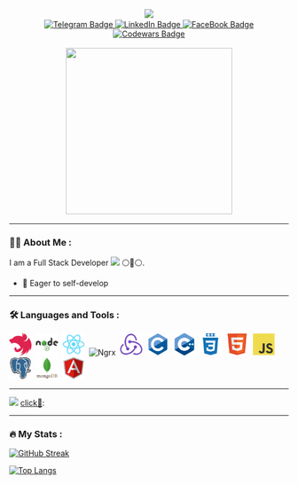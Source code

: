 <div id="header" align="center">
  <img src="https://www.puttiapps.com/wp-content/uploads/2021/05/programming.gif" width="250"/>
  <div id="badges">
    <a href="https://t.me/maksimneat">
    <img src="https://img.shields.io/badge/Telegram-2CA5E0?style=for-the-badge&logo=telegram&logoColor=white" alt="Telegram Badge"/>
  </a>
  <a href="https://www.linkedin.com/in/maksim-kovaliov-448558220/">
    <img src="https://img.shields.io/badge/LinkedIn-blue?style=for-the-badge&logo=linkedin&logoColor=white" alt="LinkedIn Badge"/>
  </a>
  <a href="your-youtube-URL">
    <img src="https://img.shields.io/badge/Facebook-1877F2?style=for-the-badge&logo=facebook&logoColor=white" alt="FaceBook Badge"/>
  </a>
    <a href="https://www.codewars.com/users/MaxKoval1ov">
      <img src="https://img.shields.io/badge/Codewars-B1361E?style=for-the-badge&logo=codewars&logoColor=grey" alt="Codewars Badge"/>
  </a>
</div>
  <img src="https://komarev.com/ghpvc/?username=MaxKoval1ov&style=flat-square&color=blueviolet" alt=""/>
</div>
<div align="center">
  <img src="https://media0.giphy.com/media/kBZ212yGzFaxgkSIKW/giphy.gif?cid=790b76115f656b2ee62ccc08891b237bba2268db51643bd9&rid=giphy.gif&ct=s" width="300" height="300"/>
</div>

---

### :man_technologist: About Me :
I am a Full Stack Developer <img src="https://media.giphy.com/media/WUlplcMpOCEmTGBtBW/giphy.gif" width="30"> ⚪🔴⚪.
- :telescope: Eager to self-develop

---

### :hammer_and_wrench: Languages and Tools :
<div>
  <img src="https://github.com/devicons/devicon/blob/master/icons/nestjs/nestjs-plain.svg" title="Nest" alt="Nest" width="40" height="40"/>&nbsp;
  <img src="https://github.com/devicons/devicon/blob/master/icons/nodejs/nodejs-original-wordmark.svg" title="Node" alt="Node" width="40" height="40"/>&nbsp;
  <img src="https://github.com/devicons/devicon/blob/master/icons/react/react-original.svg" title="React" alt="React" width="40" height="40"/>&nbsp;
  <img src="https://camo.githubusercontent.com/67d904bacc06f49cffc864dfc649930b48521cddc4f758a12e64e9486661c66e/68747470733a2f2f63646e2e776f726c64766563746f726c6f676f2e636f6d2f6c6f676f732f6e6772782e737667" title="Ngrx" alt="Ngrx " width="40" height="40"/>&nbsp;
  <img src="https://github.com/devicons/devicon/blob/master/icons/redux/redux-original.svg" title="Redux" alt="Redux " width="40" height="40"/>&nbsp;
  <img src="https://github.com/devicons/devicon/blob/master/icons/c/c-original.svg" title="С" alt="С" width="40" height="40"/>&nbsp;
  <img src="https://github.com/devicons/devicon/blob/master/icons/cplusplus/cplusplus-original.svg" title="СPP" alt="СPP" width="40" height="40"/>&nbsp;
  <img src="https://github.com/devicons/devicon/blob/master/icons/css3/css3-plain-wordmark.svg"  title="CSS3" alt="CSS" width="40" height="40"/>&nbsp;
  <img src="https://github.com/devicons/devicon/blob/master/icons/html5/html5-original.svg" title="HTML5" alt="HTML" width="40" height="40"/>&nbsp;
  <img src="https://github.com/devicons/devicon/blob/master/icons/javascript/javascript-original.svg" title="JavaScript" alt="JavaScript" width="40" height="40"/>&nbsp;
  <img src="https://github.com/devicons/devicon/blob/master/icons/postgresql/postgresql-original.svg" title="Postgress" alt="Postgresql" width="40" height="40"/>&nbsp;
  <img src="https://github.com/devicons/devicon/blob/master/icons/mongodb/mongodb-original-wordmark.svg" title="Postgress" alt="Postgresql" width="40" height="40"/>&nbsp;
  <img src="https://github.com/devicons/devicon/blob/master/icons/angularjs/angularjs-original.svg" title="Angular" alt="Angular" width="40" height="40"/>&nbsp;

</div>

---


![](https://www.codewars.com/users/MaxKoval1ov/badges/large)
[click🥷](https://www.codewars.com/users/MaxKoval1ov):

---

### :fire: My Stats :

[![GitHub Streak](http://github-readme-streak-stats.herokuapp.com?user=MaxKoval1ov&theme=dark&date_format=j%20M%5B%20Y%5D&stroke=DD180D&ring=DD2727&sideNums=DD2727&fire=9800DD&background=000000&border=DD0000&currStreakNum=FF00FB&dates=6A00FF)](https://git.io/streak-stats)

[![Top Langs](https://github-readme-stats.vercel.app/api/top-langs/?username=MaxKoval1ov&layout=compact&theme=vision-friendly-dark)](https://github.com/anuraghazra/github-readme-stats)


